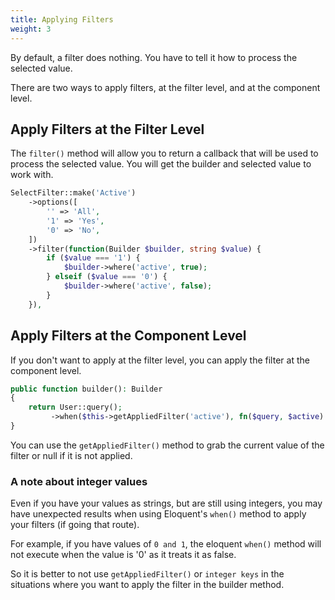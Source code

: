 ```yaml
---
title: Applying Filters
weight: 3
---
```


By default, a filter does nothing. You have to tell it how to process the selected value.

There are two ways to apply filters, at the filter level, and at the component level.

## Apply Filters at the Filter Level

The `filter()` method will allow you to return a callback that will be used to process the selected value. You will get the builder and selected value to work with.

```php
SelectFilter::make('Active')
    ->options([
        '' => 'All',
        '1' => 'Yes',
        '0' => 'No',
    ])
    ->filter(function(Builder $builder, string $value) {
        if ($value === '1') {
            $builder->where('active', true);
        } elseif ($value === '0') {
            $builder->where('active', false);
        }
    }),
```

## Apply Filters at the Component Level

If you don't want to apply at the filter level, you can apply the filter at the component level.

```php
public function builder(): Builder
{
    return User::query();
         ->when($this->getAppliedFilter('active'), fn($query, $active) => $query->where('active', $active === 'yes'));
}
```

You can use the `getAppliedFilter()` method to grab the current value of the filter or null if it is not applied.

### A note about integer values

Even if you have your values as strings, but are still using integers, you may have unexpected results when using Eloquent's `when()` method to apply your filters (if going that route).

For example, if you have values of `0 and 1`, the eloquent `when()` method will not execute when the value is '0' as it treats it as false.

So it is better to not use `getAppliedFilter()` or `integer keys` in the situations where you want to apply the filter in the builder method.
